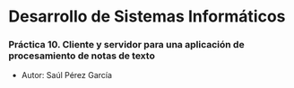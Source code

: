 # Desarrollo de Sistemas Informáticos
### Práctica 10. Cliente y servidor para una aplicación de procesamiento de notas de texto
* Autor: Saúl Pérez García